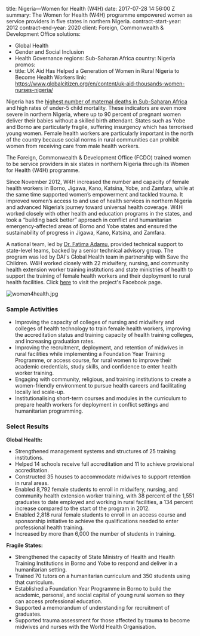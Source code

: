 
title: Nigeria—Women for Health (W4H)
date: 2017-07-28 14:56:00 Z
summary: The Women for Health (W4H) programme empowered women as service providers
  in five states in northern Nigeria.
contract-start-year: 2012
contract-end-year: 2020
client: Foreign, Commonwealth & Development Office
solutions:
- Global Health
- Gender and Social Inclusion
- Health Governance
regions: Sub-Saharan Africa
country: Nigeria
promos:
- title: UK Aid Has Helped a Generation of Women in Rural Nigeria to Become Health
    Workers
  link: https://www.globalcitizen.org/en/content/uk-aid-thousands-women-nurses-nigeria/


Nigeria has the [highest number of maternal deaths in Sub-Saharan Africa](https://devex.shorthandstories.com/care-amid-conflict/index.html) and high rates of under-5 child mortality. These indicators are even more severe in northern Nigeria, where up to 90 percent of pregnant women deliver their babies without a skilled birth attendant. States such as Yobe and Borno are particularly fragile, suffering insurgency which has terrorised young women. Female health workers are particularly important in the north of the country because social norms in rural communities can prohibit women from receiving care from male health workers.

The Foreign, Commonwealth & Development Office (FCDO) trained women to be service providers in six states in northern Nigeria through its Women for Health (W4H) programme.

Since November 2012, W4H increased the number and capacity of female health workers in Borno, Jigawa, Kano, Katsina, Yobe, and Zamfara, while at the same time supported women’s empowerment and tackled trauma. It improved women’s access to and use of health services in northern Nigeria and advanced Nigeria’s journey toward universal health coverage. W4H worked closely with other health and education programs in the states, and took a “building back better” approach in conflict and humanitarian emergency-affected areas of Borno and Yobe states and ensured the sustainability of progress in Jigawa, Kano, Katsina, and Zamfara.

A national team, led by [Dr. Fatima Adamu](https://www.dai.com/who-we-are/our-team/fatima-adamu), provided technical support to state-level teams, backed by a senior technical advisory group. The program was led by DAI's Global Health team in partnership with Save the Children. W4H worked closely with 22 midwifery, nursing, and community health extension worker training institutions and state ministries of health to support the training of female health workers and their deployment to rural health facilities. Click [here](https://www.facebook.com/women4health.DFID/) to visit the project's Facebook page.

![women4health.jpg](/uploads/women4health.jpg)

### Sample Activities

* Improving the capacity of colleges of nursing and midwifery and colleges of health technology to train female health workers, improving the accreditation status and training capacity of health training colleges, and increasing graduation rates.
* Improving the recruitment, deployment, and retention of midwives in rural facilities while implementing a Foundation Year Training Programme, or access course, for rural women to improve their academic credentials, study skills, and confidence to enter health worker training.
* Engaging with community, religious, and training institutions to create a women-friendly environment to pursue health careers and facilitating locally led scale-up.
* Institutionalising short-term courses and modules in the curriculum to prepare health workers for deployment in conflict settings and humanitarian programming.

###  Select Results

**Global Health:**

* Strengthened management systems and structures of 25 training institutions.
* Helped 14 schools receive full accreditation and 11 to achieve provisional accreditation.
* Constructed 35 houses to accommodate midwives to support retention in rural areas.
* Enabled 8,792 female students to enroll in midwifery, nursing, and community health extension worker training, with 38 percent of the 1,551 graduates to date employed and working in rural facilities, a 134 percent increase compared to the start of the program in 2012.
* Enabled 2,818 rural female students to enroll in an access course and sponsorship initiative to achieve the qualifications needed to enter professional health training.
* Increased by more than 6,000 the number of students in training.

**Fragile States:**

* Strengthened the capacity of State Ministry of Health and Health Training Institutions in Borno and Yobe to respond and deliver in a humanitarian setting.
* Trained 70 tutors on a humanitarian curriculum and 350 students using that curriculum.
* Established a Foundation Year Programme in Borno to build the academic, personal, and social capital of young rural women so they can access professional education.
* Supported a memorandum of understanding for recruitment of graduates.
* Supported trauma assessment for those affected by trauma to become midwives and nurses with the World Health Organisation.
